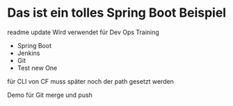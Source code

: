 # Das ist ein tolles Spring Boot Beispiel

readme update
Wird verwendet für Dev Ops Training
- Spring Boot
- Jenkins
- Git
- Test new One

für CLI von CF muss später noch der path gesetzt werden

Demo für Git merge und push
